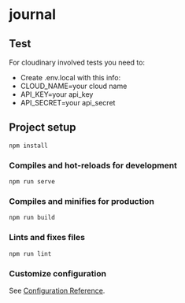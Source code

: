 # journal

## Test
For cloudinary involved tests you need to:
- Create .env.local with this info:
- CLOUD_NAME=your cloud name
- API_KEY=your api_key
- API_SECRET=your api_secret

## Project setup
```
npm install
```

### Compiles and hot-reloads for development
```
npm run serve
```

### Compiles and minifies for production
```
npm run build
```

### Lints and fixes files
```
npm run lint
```

### Customize configuration
See [Configuration Reference](https://cli.vuejs.org/config/).
